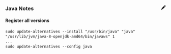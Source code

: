 ### Java Notes [<img align="right" src="../../site/images/pencil.svg" width="14">](https://github.com/victor-porcar/victor-porcar.github.io/edit/master/site/my-notes/my-notes-java-languages.md)

#### Register all versions 

```shell script
sudo update-alternatives --install "/usr/bin/java" "java" "/usr/lib/jvm/java-8-openjdk-amd64/bin/javaws" 1 
... 
sudo update-alternatives --config java 
```
